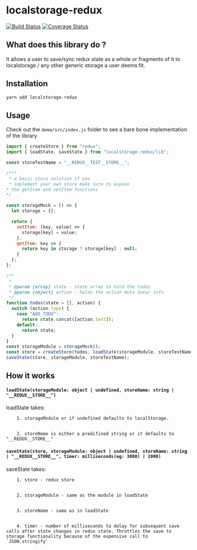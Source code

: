 # localstorage-redux

[![Build Status](https://travis-ci.org/Tevinthuku/redux-localstore.svg?branch=develop)](https://travis-ci.org/Tevinthuku/redux-localstore)
[![Coverage Status](https://coveralls.io/repos/github/Tevinthuku/redux-localstore/badge.svg?branch=develop)](https://coveralls.io/github/Tevinthuku/redux-localstore?branch=develop)


## What does this library do ?

It allows a user to save/sync redux state as a whole or fragments of it to localstorage / any other generic storage a user deems fit.


Installation
------------

```bash
yarn add localstorage-redux
```


Usage
------------
Check out the `demo/src/index.js` folder to see a bare bone implementation of the library

```js
import { createStore } from "redux";
import { loadState, saveState } from "localstorage-redux/lib";

const storeTestName = "__REDUX__TEST__STORE__";

/***
 * a basic store solution if you 
 * implement your own store make sure to expose
* the getItem and setItem functions
*/

const storageMock = () => {
  let storage = {};

  return {
    setItem: (key, value) => {
      storage[key] = value;
    },
    getItem: key => {
      return key in storage ? storage[key] : null;
    }
  };
};

/**
 *
 * @param {array} state - state array to hold the todos
 * @param {object} action - holds the action meta data/ info
 */
function todos(state = [], action) {
  switch (action.type) {
    case "ADD_TODO":
      return state.concat([action.text]);
    default:
      return state;
  }
}
const storageModule = storageMock();
const store = createStore(todos, loadState(storageModule, storeTestName));
saveState(store, storageModule, storeTestName);

```


## How it works

#### `loadState(storageModule: object | undefined, storeName: string | "__REDUX__STORE__")`

loadState takes:

        1. storageModule or if undefined defaults to localStorage.


        2. storeName is either a predifined string or it defaults to "__REDUX__STORE__"


#### `saveState(store, storageModule: object | undefined, storeName: string | "__REDUX__STORE__", timer: milliseconds(eg: 3000) | 2000)`

saveState takes:


        1. store - redux store


        2. storageModule - same as the module in loadState


        3. storeName - same as in loadState


        4. timer - number of milliseconds to delay for subsequent save calls after state changes in redux state. Throttles the save to storage functionality because of the expensive call to `JSON.stringify` 
